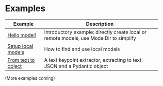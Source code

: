 # Examples


| Example  | Description |
| -------- | ----------- |
| [Hello model!](hello_model/readme.md) | Introductory example: directly create local or remote models, use ModelDir to simplify |
| [Setup local models](setup_local_models/readme.md) | How to find and use local models |
| [From text to object](from_text_to_object/readme.md) | A text keypoint extractor, extracting to text, JSON and a Pydantic object |

(More examples coming)
